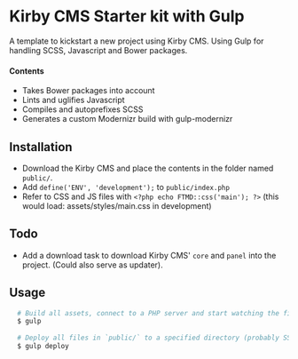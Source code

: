 # Kirby CMS Starter kit with Gulp
A template to kickstart a new project using Kirby CMS.
Using Gulp for handling SCSS, Javascript and Bower packages.

#### Contents
- Takes Bower packages into account
- Lints and uglifies Javascript
- Compiles and autoprefixes SCSS
- Generates a custom Modernizr build with gulp-modernizr

## Installation
- Download the Kirby CMS and place the contents in the folder named `public/`.
- Add `define('ENV', 'development');` to `public/index.php`
- Refer to CSS and JS files with `<?php echo FTMD::css('main'); ?>` (this would load: assets/styles/main.css in development)

## Todo
- Add a download task to download Kirby CMS' `core` and `panel` into the project. (Could also serve as updater).

## Usage
```bash
  # Build all assets, connect to a PHP server and start watching the files.
  $ gulp
  
  # Deploy all files in `public/` to a specified directory (probably SSH). Uses rsync.
  $ gulp deploy
```

